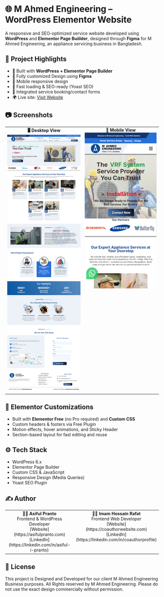 # 🌐 M Ahmed Engineering – WordPress Elementor Website

A responsive and SEO-optimized service website developed using **WordPress** and **Elementor Page Buiilder**, designed through **Figma** for M Ahmed Engineering, an appliance servicing business in Bangladesh.

## 📌 Project Highlights

- 🔧 Built with **WordPress + Elementor Page Builder**
- 🎨 Fully customized Design using **Figma**
- 📱 Mobile responsive design
- 🚀 Fast loading & SEO-ready (Yoast SEO)
- 🧰 Integrated service booking/contact forms
- 🌍 Live site: [Visit Website](https://mahmedengineering.com)

## 📷 Screenshots

<table>
  <tr>
    <td align="center" valign="top">
      <strong>🖥️ Desktop View</strong><br>
      <img src="screenshots/Homepage-Desktop.png" alt="Home Desktop" width="400">
    </td>
    <td align="center" valign="top">
      <strong>📱 Mobile View</strong><br>
      <img src="screenshots/Homepage-Mobile.png" alt="Home Desktop" width="400">
    </td>
  </tr>
</table>

## 🧩 Elementor Customizations

- Built with **Elementor Free** (no Pro required) and **Custom CSS**
- Custom headers & footers via Free Plugin
- Motion effects, hover animations, and Sticky Header
- Section-based layout for fast editing and reuse

## ⚙️ Tech Stack

- WordPress 6.x
- Elementor Page Builder
- Custom CSS & JavaScript
- Responsive Design (Media Queries)
- Yoast SEO Plugin

## ✍️ Author


<table>
  <tr>
    <td align="center" valign="top" width="50%">
      <strong>👨‍💻 Asiful Pranto</strong><br>
      Frontend & WordPress Developer<br>
      [Website](https://asifulpranto.com)<br>
      [LinkedIn](https://linkedin.com/in/asiful-i-pranto)<br>
    </td>
    <td align="center" valign="top" width="50%">
      <strong>👨‍💻 Imam Hossain Rafat</strong><br>
      Frontend Web Developer<br>
      [Website](https://coauthorwebsite.com)<br>
      [LinkedIn](https://linkedin.com/in/coauthorprofile)<br>
    </td>
  </tr>
</table>

## 📃 License

This project is Designed and Developed for our client M Ahmed Engineering Business purposes. All Rights reserved by M Ahmed Engineering. Please do not use the exact design commercially without permission.

